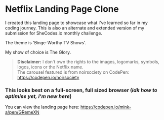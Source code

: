 
# Netflix Landing Page Clone
I created this landing page to showcase what I've learned so far in my coding journey.
This is also an alternate and extended version of my submission for SheCodes.io monthly challenge.

The theme is 'Binge-Worthy TV Shows'. 

My show of choice is The Glory. 

> __Disclaimer:__ I don't own the rights to the images, logomarks, symbols, logos, icons or the Netflix name.  
The carousel featured is from noirsociety on CodePen: https://codepen.io/noirsociety

### This looks best on a full-screen, full sized browser (*idk how to optimise yet, i'm new here*)

You can view the landing page here: https://codepen.io/mink-a/pen/GRemeXN
